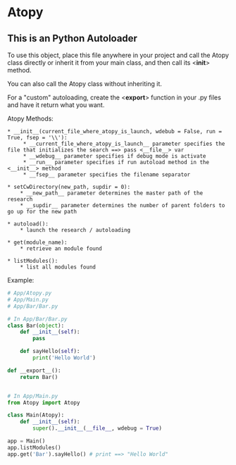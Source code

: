 # Atopy
## This is an Python Autoloader


To use this object, place this file anywhere in your project and call the Atopy class directly or inherit it from your main class, and then call its <__init__> method.

You can also call the Atopy class without inheriting it.

For a "custom" autoloading, create the <__export__> function in your .py files and have it return what you want.

Atopy Methods:

	* __init__(current_file_where_atopy_is_launch, wdebub = False, run = True, fsep = '\\'):
		 * __current_file_where_atopy_is_launch__ parameter specifies the file that initializes the search ==> pass <__file__> var
		 * __wdebug__ parameter specifies if debug mode is activate
		 * __run__ parameter specifies if run autoload method in the <__init__> method
		 * __fsep__ parameter specifies the filename separator

	* setCwDirectory(new_path, supdir = 0):
		* __new_path__ parameter determines the master path of the research
		* __supdir__ parameter determines the number of parent folders to go up for the new path

	* autoload():
		* launch the research / autoloading

	* get(module_name):
		* retrieve an module found

	* listModules():
		* list all modules found

Example:

```python
# App/Atopy.py
# App/Main.py
# App/Bar/Bar.py

# In App/Bar/Bar.py
class Bar(object):
	def __init__(self):
		pass

	def sayHello(self):
		print('Hello World')

def __export__():
	return Bar()


# In App/Main.py
from Atopy import Atopy

class Main(Atopy):
	def __init__(self):
		super().__init__(__file__, wdebug = True)

app = Main()
app.listModules()
app.get('Bar').sayHello() # print ==> "Hello World"
```
